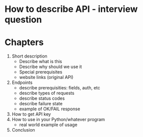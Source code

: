 # How to describe API - interview question

# Chapters
1. Short description
    - Describe what is this
    - Describe why should we use it
    - Special prerequisites 
    - website links (original API)
2. Endpoints
    - describe prerequisities: fields, auth, etc
    - describe types of requests
    - describe status codes
    - describe failure state
    - example of OK/FAIL response
3. How to get API key
4. How to use in your Python/whatever program
    - real world example of usage
5. Conclusion
